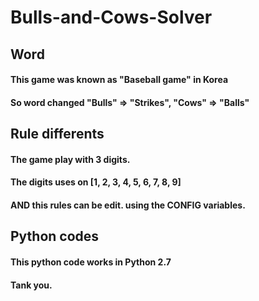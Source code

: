 # Bulls-and-Cows-Solver
## Word
#### This game was known as "Baseball game" in Korea
#### So word changed "Bulls" => "Strikes", "Cows" => "Balls"

## Rule differents
#### The game play with 3 digits.
#### The digits uses on [1, 2, 3, 4, 5, 6, 7, 8, 9]
#### AND this rules can be edit. using the CONFIG variables.

## Python codes
#### This python code works in Python 2.7
#### Tank you.
